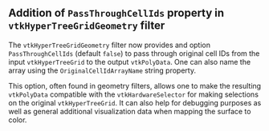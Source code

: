 ## Addition of `PassThroughCellIds` property in `vtkHyperTreeGridGeometry` filter

The `vtkHyperTreeGridGeometry` filter now provides and option `PassThroughCellIds` (default `false`) to pass through original cell IDs from the input `vtkHyperTreeGrid` to the output `vtkPolyData`. One can also name the array using the `OriginalCellIdArrayName` string property.

This option, often found in geometry filters, allows one to make the resulting `vtkPolyData` compatible with the `vtkHardwareSelector` for making selections on the original `vtkHyperTreeGrid`. It can also help for debugging purposes as well as general additional visualization data when mapping the surface to color.
